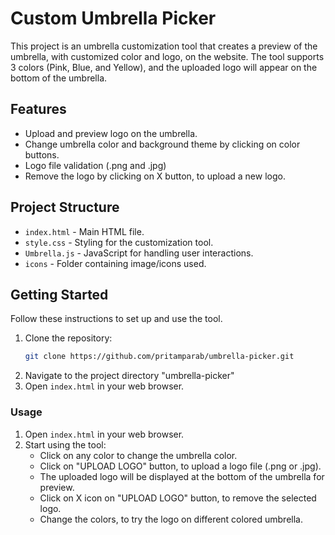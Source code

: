 # Custom Umbrella Picker

This project is an umbrella customization tool that creates a preview of the umbrella, with customized color and logo, on the website. The tool supports 3 colors (Pink, Blue, and Yellow), and the uploaded logo will appear on the bottom of the umbrella.

## Features

- Upload and preview logo on the umbrella.
- Change umbrella color and background theme by clicking on color buttons.
- Logo file validation (.png and .jpg)
- Remove the logo by clicking on X button, to upload a new logo.

## Project Structure

-  `index.html` - Main HTML file.
-  `style.css` - Styling for the customization tool.
-  `Umbrella.js` - JavaScript for handling user interactions.
-  `icons` - Folder containing image/icons used. 

## Getting Started

Follow these instructions to set up and use the tool.
1. Clone the repository:
    ```bash
    git clone https://github.com/pritamparab/umbrella-picker.git
    ```
2. Navigate to the project directory "umbrella-picker"
3. Open `index.html` in your web browser.

### Usage

1. Open `index.html` in your web browser.
2. Start using the tool:
    - Click on any color to change the umbrella color.
    - Click on "UPLOAD LOGO" button, to upload a logo file (.png or .jpg).
    - The uploaded logo will be displayed at the bottom of the umbrella for preview.
    - Click on X icon on "UPLOAD LOGO" button, to remove the selected logo.
    - Change the colors, to try the logo on different colored umbrella.